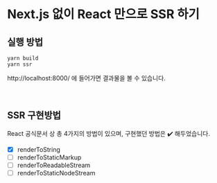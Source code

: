 # Next.js 없이 React 만으로 SSR 하기

## 실행 방법

```
yarn build
yarn ssr
```

http://localhost:8000/ 에 들어가면 결과물을 볼 수 있습니다.

<br/>

## SSR 구현방법

React 공식문서 상 총 4가지의 방법이 있으며, 구현했던 방법은 ✔️ 해두었습니다.

- [x] renderToString
- [ ] renderToStaticMarkup
- [ ] renderToReadableStream
- [ ] renderToStaticNodeStream
